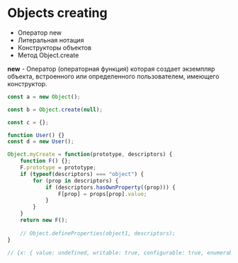 # Objects creating

* Оператор new
* Литеральная нотация
* Конструкторы объектов
* Метод Object.create

**new** - Оператор \(операторная функция\) которая создает экземпляр объекта, встроенного или определенного пользователем, имеющего конструктор.

```javascript
const a = new Object();

const b = Object.create(null);

const c = {};

function User() {}
const d = new User();
```

```javascript
Object.myCreate = function(prototype, descriptors) {
    function F() {};
    F.prototype = prototype;
    if (typeof(descriptors) === "object") {
        for (prop in descriptors) {
            if (descriptors.hasOwnProperty((prop))) {
                F[prop] = props[prop].value;
            }
        }
    }
    return new F();
    
    // Object.defineProperties(object1, descriptors);
}

// {x: { value: undefined, writable: true, configurable: true, enumerable: true}}
```




